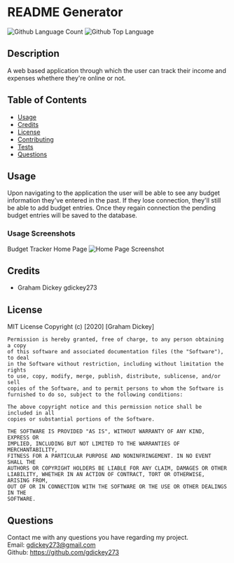 # README Generator
  ![Github Language Count](https://img.shields.io/github/languages/count/gdickey273/readme-generator)
  ![Github Top Language](https://img.shields.io/github/languages/top/gdickey273/readme-generator)

  ## Description 
  A web based application through which the user can track their income and expenses whethere they're online or not. 

  ## Table of Contents
  * [Usage](#usage)
  * [Credits](#credits)
  * [License](#license)
  * [Contributing](#contributing)
  * [Tests](#tests)
  * [Questions](#questions)

  

  ## Usage
  
  Upon navigating to the application the user will be able to see any budget information they've entered in the past. If they lose connection, they'll still be able to add budget entries. Once they regain connection the pending budget entries will be saved to the database. 

  ### Usage Screenshots  
  Budget Tracker Home Page
  ![Home Page Screenshot](public/images/budget-tracker.png)

  
  ## Credits 
  * Graham Dickey gdickey273
 

  ## License 
  MIT License 
  Copyright (c) [2020] [Graham Dickey]
    
    Permission is hereby granted, free of charge, to any person obtaining a copy
    of this software and associated documentation files (the "Software"), to deal
    in the Software without restriction, including without limitation the rights
    to use, copy, modify, merge, publish, distribute, sublicense, and/or sell
    copies of the Software, and to permit persons to whom the Software is
    furnished to do so, subject to the following conditions:
    
    The above copyright notice and this permission notice shall be included in all
    copies or substantial portions of the Software.
    
    THE SOFTWARE IS PROVIDED "AS IS", WITHOUT WARRANTY OF ANY KIND, EXPRESS OR
    IMPLIED, INCLUDING BUT NOT LIMITED TO THE WARRANTIES OF MERCHANTABILITY,
    FITNESS FOR A PARTICULAR PURPOSE AND NONINFRINGEMENT. IN NO EVENT SHALL THE
    AUTHORS OR COPYRIGHT HOLDERS BE LIABLE FOR ANY CLAIM, DAMAGES OR OTHER
    LIABILITY, WHETHER IN AN ACTION OF CONTRACT, TORT OR OTHERWISE, ARISING FROM,
    OUT OF OR IN CONNECTION WITH THE SOFTWARE OR THE USE OR OTHER DEALINGS IN THE
    SOFTWARE.


  ## Questions
  Contact me with any questions you have regarding my project.   
  Email: gdickey273@gmail.com  
  Github: https://github.com/gdickey273  

